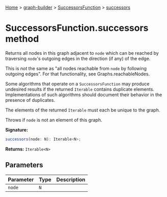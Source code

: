 [Home](./index) &gt; [graph-builder](./graph-builder.md) &gt; [SuccessorsFunction](./graph-builder.successorsfunction.md) &gt; [successors](./graph-builder.successorsfunction.successors.md)

# SuccessorsFunction.successors method

Returns all nodes in this graph adjacent to `node` which can be reached by traversing `node`<!-- -->'s outgoing edges in the direction (if any) of the edge.

This is <i>not</i> the same as "all nodes reachable from `node` by following outgoing edges". For that functionality, see Graphs.reachableNodes<!-- -->.

Some algorithms that operate on a `SuccessorsFunction` may produce undesired results if the returned `Iterable` contains duplicate elements. Implementations of such algorithms should document their behavior in the presence of duplicates.

The elements of the returned `Iterable` must each be unique to the graph.

Throws if `node` is not an element of this graph.

**Signature:**
```javascript
successors(node: N): Iterable<N>;
```
**Returns:** `Iterable<N>`

## Parameters

|  Parameter | Type | Description |
|  --- | --- | --- |
|  `node` | `N` |  |

